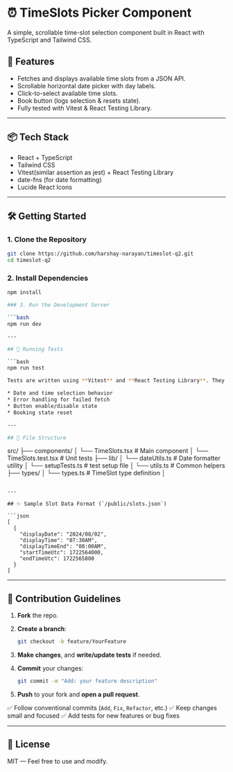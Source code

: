 # ⏰ TimeSlots Picker Component

A simple, scrollable time-slot selection component built in React with TypeScript and Tailwind CSS.

## 🚀 Features

* Fetches and displays available time slots from a JSON API.
* Scrollable horizontal date picker with day labels.
* Click-to-select available time slots.
* Book button (logs selection & resets state).
* Fully tested with Vitest & React Testing Library.

---

## 📦 Tech Stack

* React + TypeScript
* Tailwind CSS
* Vitest(similar assertion as jest) + React Testing Library
* date-fns (for date formatting)
* Lucide React Icons

---

## 🛠️ Getting Started

### 1. Clone the Repository

```bash
git clone https://github.com/harshay-narayan/timeslot-q2.git
cd timeslot-q2
```

### 2. Install Dependencies

```bash
npm install

### 3. Run the Development Server

```bash
npm run dev

---

## 💪 Running Tests

```bash
npm run test

Tests are written using **Vitest** and **React Testing Library**. They cover:

* Date and time selection behavior
* Error handling for failed fetch
* Button enable/disable state
* Booking state reset

---

## 🧩 File Structure

```
src/
├── components/
│   └── TimeSlots.tsx        # Main component
│   └── TimeSlots.test.tsx   # Unit tests
├── lib/
│   └── dateUtils.ts         # Date formatter utility
│   └── setupTests.ts        # test setup file
│   └── utils.ts             # Common helpers
├── types/
│   └── types.ts             # TimeSlot type definition
│   
```

---

## ✨ Sample Slot Data Format (`/public/slots.json`)

```json
[
  {
    "displayDate": "2024/08/02",
    "displayTime": "07:30AM",
    "displayTimeEnd": "08:00AM",
    "startTimeUtc": 1722564000,
    "endTimeUtc": 1722565800
  }
]
```

---

## 👥 Contribution Guidelines

1. **Fork** the repo.
2. **Create a branch**:

   ```bash
   git checkout -b feature/YourFeature
   ```
3. **Make changes**, and **write/update tests** if needed.
4. **Commit** your changes:

   ```bash
   git commit -m "Add: your feature description"
   ```
5. **Push** to your fork and **open a pull request**.

✅ Follow conventional commits (`Add`, `Fix`, `Refactor`, etc.)
✅ Keep changes small and focused
✅ Add tests for new features or bug fixes

---

## 📄 License

MIT — Feel free to use and modify.
